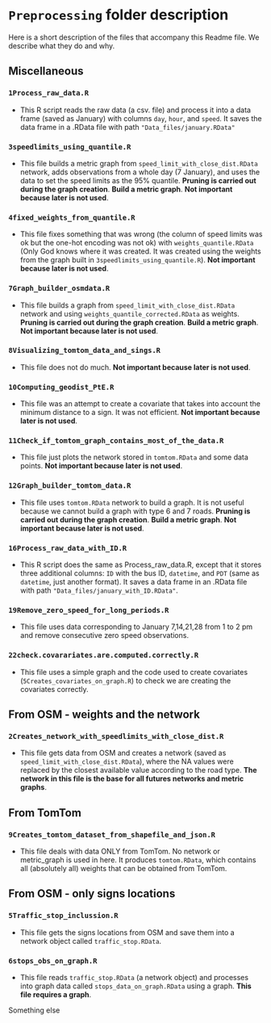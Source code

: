# `Preprocessing` folder description
 
Here is a short description of the files that accompany this Readme file. We describe what they do and why.

## Miscellaneous

### `1Process_raw_data.R`

- This R script reads the raw data (a csv. file) and process it into a data frame (saved as January) with columns `day`, `hour`, and `speed`. It saves the data frame in a .RData file with path `"Data_files/january.RData"`


### `3speedlimits_using_quantile.R`

- This file builds a metric graph from `speed_limit_with_close_dist.RData` network, adds observations from a whole day (7 January), and uses the data to set the speed limits as the 95% quantile. 
**Pruning is carried out during the graph creation**. **Build a metric graph**. **Not important because later is not used**.


### `4fixed_weights_from_quantile.R`

- This file fixes something that was wrong (the column of speed limits was ok but the one-hot encoding was not ok) with `weights_quantile.RData` (Only God knows where it was created. It was created using the weights from the graph built in `3speedlimits_using_quantile.R`). **Not important because later is not used**.


### `7Graph_builder_osmdata.R`

- This file builds a graph from `speed_limit_with_close_dist.RData` network and using `weights_quantile_corrected.RData` as weights. **Pruning is carried out during the graph creation**. **Build a metric graph**. **Not important because later is not used**.


### `8Visualizing_tomtom_data_and_sings.R`

- This file does not do much. **Not important because later is not used**.


### `10Computing_geodist_PtE.R`

- This file was an attempt to create a covariate that takes into account the minimum distance to a sign. It was not efficient. **Not important because later is not used**.
 
 
### `11Check_if_tomtom_graph_contains_most_of_the_data.R`
 
- This file just plots the network stored in `tomtom.RData` and some data points. **Not important because later is not used**.
 
### `12Graph_builder_tomtom_data.R`

- This file uses `tomtom.RData` network to build a graph. It is not useful because we cannot build a graph with type 6 and 7 roads. **Pruning is carried out during the graph creation**. **Build a metric graph**. **Not important because later is not used**.


### `16Process_raw_data_with_ID.R`

- This R script does the same as Process_raw_data.R, except that it stores three additional columns: `ID` with the bus ID, `datetime`, and `PDT` (same as `datetime`, just another format). It saves a data frame in an .RData file with path `"Data_files/january_with_ID.RData"`.



### `19Remove_zero_speed_for_long_periods.R`

- This file uses data corresponding to January 7,14,21,28 from 1 to 2 pm and remove consecutive zero speed observations.



### `22check.covarariates.are.computed.correctly.R`

- This file uses a simple graph and the code used to create covariates (`5Creates_covariates_on_graph.R`) to check we are creating the covariates correctly.


## From OSM - weights and the network

### `2Creates_network_with_speedlimits_with_close_dist.R`

- This file gets data from OSM and creates a network (saved as `speed_limit_with_close_dist.RData`), where the NA values were replaced by the closest available value according to the road type. **The network in this file is the base for all futures networks and metric graphs**.



## From TomTom

### `9Creates_tomtom_dataset_from_shapefile_and_json.R`

- This file deals with data ONLY from TomTom. No network or metric_graph is used in here. It produces `tomtom.RData`, which contains all (absolutely all) weights that can be obtained from TomTom.




## From OSM - only signs locations

### `5Traffic_stop_inclussion.R`

- This file gets the signs locations from OSM and save them into a network object called `traffic_stop.RData`.

### `6stops_obs_on_graph.R`

- This file reads `traffic_stop.RData` (a network object) and processes into graph data called `stops_data_on_graph.RData` using a graph. **This file requires a graph**.

Something else